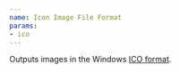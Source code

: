 ```yaml
---
name: Icon Image File Format
params:
- ico
---
```

Outputs images in the Windows [ICO format](http://en.wikipedia.org/wiki/ICO_(icon_image_file_format)).
